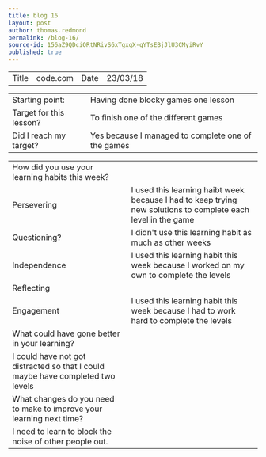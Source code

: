 ```yaml
---
title: blog 16
layout: post
author: thomas.redmond
permalink: /blog-16/
source-id: 156aZ9QDciORtNRivS6xTgxqX-qYTsEBjJlU3CMyiRvY
published: true
---
```

<table>
  <tr>
    <td>Title</td>
    <td>code.com</td>
    <td>Date</td>
    <td>23/03/18</td>
  </tr>
</table>


<table>
  <tr>
    <td>Starting point:</td>
    <td>Having done blocky games one lesson</td>
  </tr>
  <tr>
    <td>Target for this lesson?</td>
    <td>To finish one of the different games</td>
  </tr>
  <tr>
    <td>Did I reach my target? </td>
    <td>Yes because I managed to complete one of the games </td>
  </tr>
</table>


<table>
  <tr>
    <td>How did you use your learning habits this week?</td>
    <td></td>
  </tr>
  <tr>
    <td>Persevering</td>
    <td>I used this learning haibt week because I had to keep trying new solutions to complete each level in the game </td>
  </tr>
  <tr>
    <td>Questioning?</td>
    <td>I didn't use this learning habit as much as other weeks </td>
  </tr>
  <tr>
    <td>Independence</td>
    <td>I used this learning  habit this week because I worked on my own to complete the levels </td>
  </tr>
  <tr>
    <td>Reflecting</td>
    <td></td>
  </tr>
  <tr>
    <td>Engagement</td>
    <td>I used this learning habit this week because I had to work hard to complete the levels</td>
  </tr>
  <tr>
    <td>What could have gone better in your learning?</td>
    <td></td>
  </tr>
  <tr>
    <td>I could have not got distracted so that I could maybe have completed two levels</td>
    <td></td>
  </tr>
  <tr>
    <td>What changes do you need to make to improve your learning next time?</td>
    <td></td>
  </tr>
  <tr>
    <td>I need to learn to block the noise of other people out.</td>
    <td></td>
  </tr>
</table>


